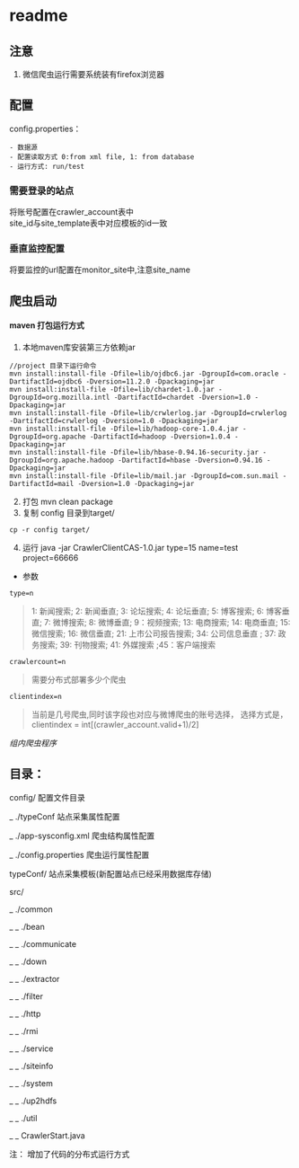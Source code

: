 # readme

## 注意
1. 微信爬虫运行需要系统装有firefox浏览器

## 配置  

config.properties：  

	- 数据源    
	- 配置读取方式 0:from xml file, 1: from database  
	- 运行方式: run/test  

### 需要登录的站点  

将账号配置在crawler_account表中  
site_id与site_template表中对应模板的id一致  

### 垂直监控配置  

将要监控的url配置在monitor_site中,注意site_name  

## 爬虫启动

#### maven 打包运行方式

1. 本地maven库安装第三方依赖jar

```
//project 目录下运行命令
mvn install:install-file -Dfile=lib/ojdbc6.jar -DgroupId=com.oracle -DartifactId=ojdbc6 -Dversion=11.2.0 -Dpackaging=jar
mvn install:install-file -Dfile=lib/chardet-1.0.jar -DgroupId=org.mozilla.intl -DartifactId=chardet -Dversion=1.0 -Dpackaging=jar
mvn install:install-file -Dfile=lib/crwlerlog.jar -DgroupId=crwlerlog -DartifactId=crwlerlog -Dversion=1.0 -Dpackaging=jar
mvn install:install-file -Dfile=lib/hadoop-core-1.0.4.jar -DgroupId=org.apache -DartifactId=hadoop -Dversion=1.0.4 -Dpackaging=jar
mvn install:install-file -Dfile=lib/hbase-0.94.16-security.jar -DgroupId=org.apache.hadoop -DartifactId=hbase -Dversion=0.94.16 -Dpackaging=jar
mvn install:install-file -Dfile=lib/mail.jar -DgroupId=com.sun.mail -DartifactId=mail -Dversion=1.0 -Dpackaging=jar
```

2. 打包 mvn clean package
3. 复制 config 目录到target/
```
cp -r config target/
```
4. 运行
java -jar CrawlerClientCAS-1.0.jar type=15 name=test project=66666



- 参数  

```
type=n
```
>1: 新闻搜索; 2: 新闻垂直; 3: 论坛搜索; 4: 论坛垂直; 5: 博客搜索; 6: 博客垂直; 7: 微博搜索; 8: 微博垂直; 9：视频搜索;  13: 电商搜索; 14: 电商垂直; 15: 微信搜索; 16: 微信垂直; 21: 上市公司报告搜索; 34: 公司信息垂直 ;  37: 政务搜索;   39: 刊物搜索; 41: 外媒搜索 ;45：客户端搜索


```
crawlercount=n   
```
>需要分布式部署多少个爬虫

```
clientindex=n   
```
>当前是几号爬虫,同时该字段也对应与微博爬虫的账号选择，
选择方式是，clientindex = int[(crawler_account.valid+1)/2] 



_组内爬虫程序_

## 目录：

config/	配置文件目录

_ ./typeConf 站点采集属性配置

_ ./app-sysconfig.xml 爬虫结构属性配置

_ ./config.properties 爬虫运行属性配置

typeConf/ 站点采集模板(新配置站点已经采用数据库存储)

src/

_ ./common

_ _ ./bean

_ _ ./communicate

_ _ ./down

_ _ ./extractor

_ _ ./filter

_ _ ./http

_ _ ./rmi

_ _ ./service

_ _ ./siteinfo

_ _ ./system

_ _ ./up2hdfs

_ _ ./util

_ _ CrawlerStart.java


注：
增加了代码的分布式运行方式




